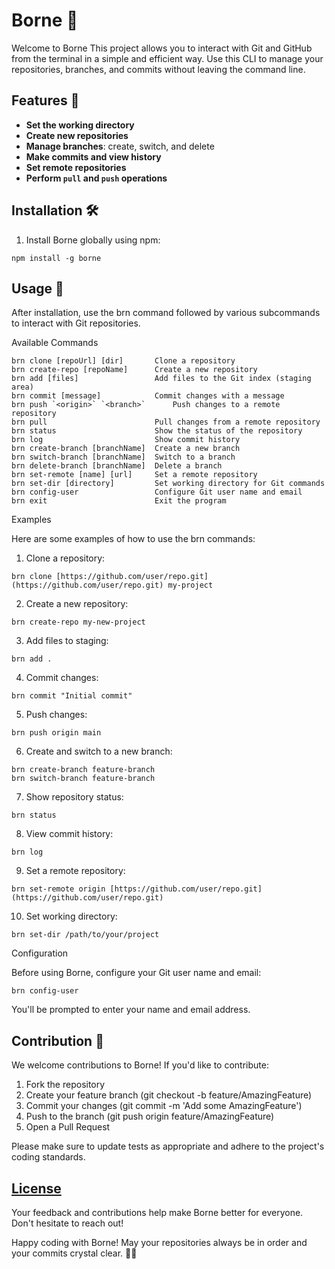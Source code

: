 # Borne 🐙

Welcome to Borne This project allows you to interact with Git and GitHub from the terminal in a simple and efficient way. Use this CLI to manage your repositories, branches, and commits without leaving the command line.

## Features 🌟

- **Set the working directory**
- **Create new repositories**
- **Manage branches**: create, switch, and delete
- **Make commits and view history**
- **Set remote repositories**
- **Perform `pull` and `push` operations**

## Installation 🛠️

1. Install Borne globally using npm:

```shellscript
npm install -g borne
```

## Usage 🚀

After installation, use the brn command followed by various subcommands to interact with Git repositories.

Available Commands

```shellscript
brn clone [repoUrl] [dir]       Clone a repository
brn create-repo [repoName]      Create a new repository
brn add [files]                 Add files to the Git index (staging area)
brn commit [message]            Commit changes with a message
brn push `<origin>` `<branch>`      Push changes to a remote repository
brn pull                        Pull changes from a remote repository
brn status                      Show the status of the repository
brn log                         Show commit history
brn create-branch [branchName]  Create a new branch
brn switch-branch [branchName]  Switch to a branch
brn delete-branch [branchName]  Delete a branch
brn set-remote [name] [url]     Set a remote repository
brn set-dir [directory]         Set working directory for Git commands
brn config-user                 Configure Git user name and email
brn exit                        Exit the program
```

Examples

Here are some examples of how to use the brn commands:

1. Clone a repository:

```shellscript
brn clone [https://github.com/user/repo.git](https://github.com/user/repo.git) my-project
```

2. Create a new repository:

```shellscript
brn create-repo my-new-project
```

3. Add files to staging:

```shellscript
brn add .
```

4. Commit changes:

```shellscript
brn commit "Initial commit"
```

5. Push changes:

```shellscript
brn push origin main
```

6. Create and switch to a new branch:

```shellscript
brn create-branch feature-branch
brn switch-branch feature-branch
```

7. Show repository status:

```shellscript
brn status
```

8. View commit history:

```shellscript
brn log
```

9. Set a remote repository:

```shellscript
brn set-remote origin [https://github.com/user/repo.git](https://github.com/user/repo.git)
```

10. Set working directory:

```shellscript
brn set-dir /path/to/your/project
```

Configuration

Before using Borne, configure your Git user name and email:

```shellscript
brn config-user
```

You'll be prompted to enter your name and email address.

## Contribution 🤝

We welcome contributions to Borne! If you'd like to contribute:

1. Fork the repository
2. Create your feature branch (git checkout -b feature/AmazingFeature)
3. Commit your changes (git commit -m 'Add some AmazingFeature')
4. Push to the branch (git push origin feature/AmazingFeature)
5. Open a Pull Request

Please make sure to update tests as appropriate and adhere to the project's coding standards.

## [License](LICENSE)

Your feedback and contributions help make Borne better for everyone. Don't hesitate to reach out!

Happy coding with Borne! May your repositories always be in order and your commits crystal clear. 🚀🐙
